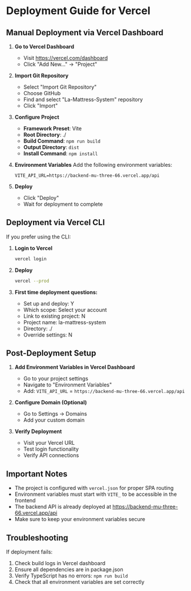 # Deployment Guide for Vercel

## Manual Deployment via Vercel Dashboard

1. **Go to Vercel Dashboard**
   - Visit https://vercel.com/dashboard
   - Click "Add New..." → "Project"

2. **Import Git Repository**
   - Select "Import Git Repository"
   - Choose GitHub
   - Find and select "La-Mattress-System" repository
   - Click "Import"

3. **Configure Project**
   - **Framework Preset**: Vite
   - **Root Directory**: ./
   - **Build Command**: `npm run build`
   - **Output Directory**: `dist`
   - **Install Command**: `npm install`

4. **Environment Variables**
   Add the following environment variables:
   ```
   VITE_API_URL=https://backend-mu-three-66.vercel.app/api
   ```

5. **Deploy**
   - Click "Deploy"
   - Wait for deployment to complete

## Deployment via Vercel CLI

If you prefer using the CLI:

1. **Login to Vercel**
   ```bash
   vercel login
   ```

2. **Deploy**
   ```bash
   vercel --prod
   ```

3. **First time deployment questions:**
   - Set up and deploy: Y
   - Which scope: Select your account
   - Link to existing project: N
   - Project name: la-mattress-system
   - Directory: ./
   - Override settings: N

## Post-Deployment Setup

1. **Add Environment Variables in Vercel Dashboard**
   - Go to your project settings
   - Navigate to "Environment Variables"
   - Add: `VITE_API_URL` = `https://backend-mu-three-66.vercel.app/api`

2. **Configure Domain (Optional)**
   - Go to Settings → Domains
   - Add your custom domain

3. **Verify Deployment**
   - Visit your Vercel URL
   - Test login functionality
   - Verify API connections

## Important Notes

- The project is configured with `vercel.json` for proper SPA routing
- Environment variables must start with `VITE_` to be accessible in the frontend
- The backend API is already deployed at https://backend-mu-three-66.vercel.app/api
- Make sure to keep your environment variables secure

## Troubleshooting

If deployment fails:
1. Check build logs in Vercel dashboard
2. Ensure all dependencies are in package.json
3. Verify TypeScript has no errors: `npm run build`
4. Check that all environment variables are set correctly